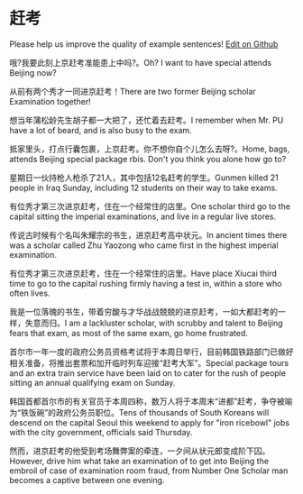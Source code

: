 # 赶考

Please help us improve the quality of example sentences! [Edit on Github](https://github.com/jiyushe/jiyu-example-sentence-source/blob/main/chinese/gankao.md)

<p><span class="chinese">哦?我要此刻上京赶考准能患上中吗?。</span><span class="english">Oh? I want to have special attends Beijing now?</span></p>

<p><span class="chinese">从前有两个秀才一同进京赶考！</span><span class="english">There are two former Beijing scholar Examination together!</span></p>

<p><span class="chinese">想当年蒲松龄先生胡子都一大把了，还忙着去赶考。</span><span class="english">I remember when Mr. PU have a lot of beard, and is also busy to the exam.</span></p>

<p><span class="chinese">抵家里头，打点行囊包裹，上京赶考。你不想你自个儿怎么去呀?。</span><span class="english">Home, bags, attends Beijing special package rbis. Don't you think you alone how go to?</span></p>

<p><span class="chinese">星期日一伙持枪人枪杀了21人，其中包括12名赶考的学生。</span><span class="english">Gunmen killed 21 people in Iraq Sunday, including 12 students on their way to take exams.</span></p>

<p><span class="chinese">有位秀才第三次进京赶考，住在一个经常住的店里。</span><span class="english">One scholar third go to the capital sitting the imperial examinations, and live in a regular live stores.</span></p>

<p><span class="chinese">传说古时候有个名叫朱耀宗的书生，进京赶考高中状元。</span><span class="english">In ancient times there was a scholar called Zhu Yaozong who came first in the highest imperial examination.</span></p>

<p><span class="chinese">有位秀才第三次进京赶考，住在一个经常住的店里。</span><span class="english">Have place Xiucai third time to go to the capital rushing firmly having a test in, within a store who often lives.</span></p>

<p><span class="chinese">我是一位落魄的书生，带着穷酸与才华战战兢兢的进京赶考，一如大都赶考的一样，失意而归。</span><span class="english">I am a lackluster scholar, with scrubby and talent to Beijing fears that exam, as most of the same exam, go home frustrated.</span></p>

<p><span class="chinese">首尔市一年一度的政府公务员资格考试将于本周日举行，目前韩国铁路部门已做好相关准备，将推出套票和加开临时列车迎接“赶考大军”。</span><span class="english">Special package tours and an extra train service have been laid on to cater for the rush of people sitting an annual qualifying exam on Sunday.</span></p>

<p><span class="chinese">韩国首都首尔市的有关官员于本周四称，数万人将于本周末“进都”赶考，争夺被喻为“铁饭碗”的政府公务员职位。</span><span class="english">Tens of thousands of South Koreans will descend on the capital Seoul this weekend to apply for "iron ricebowl" jobs with the city government, officials said Thursday.</span></p>

<p><span class="chinese">然而，进京赶考的他受到考场舞弊案的牵连，一夕间从状元郎变成阶下囚。</span><span class="english">However, drive him what take an examination of to get into Beijing the embroil of case of examination room fraud, from Number One Scholar man becomes a captive between one evening.</span></p>

